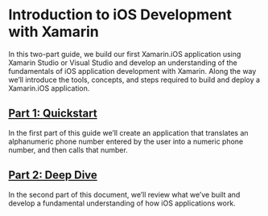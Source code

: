 # Introduction to iOS Development with Xamarin  

In this two-part guide, we build our first Xamarin.iOS application using Xamarin Studio or Visual Studio and develop an understanding of the fundamentals of iOS application development with Xamarin. Along the way we’ll introduce the tools, concepts, and steps required to build and deploy a Xamarin.iOS application.  

##  [Part 1: Quickstart](https://github.com/xamarin/dev-days-labs/tree/master/1%20-%20Beginner%20-%20Hello%20Xamarin.iOS/Hello_iOS/quickstart/)

In the first part of this guide we’ll create an application that translates an alphanumeric phone number entered by the user into a numeric phone number, and then calls that number.

##  [Part 2: Deep Dive](https://github.com/xamarin/dev-days-labs/tree/master/1%20-%20Beginner%20-%20Hello%20Xamarin.iOS/Hello_iOS/deepdive/)

In the second part of this document, we’ll review what we’ve built and develop a fundamental understanding of how iOS applications work.